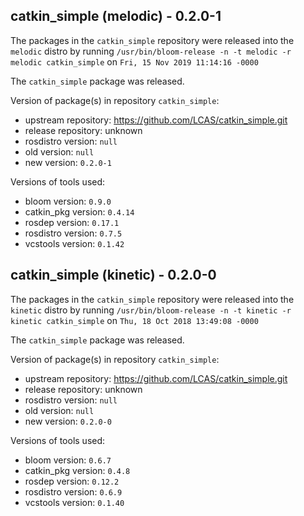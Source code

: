 ## catkin_simple (melodic) - 0.2.0-1

The packages in the `catkin_simple` repository were released into the `melodic` distro by running `/usr/bin/bloom-release -n -t melodic -r melodic catkin_simple` on `Fri, 15 Nov 2019 11:14:16 -0000`

The `catkin_simple` package was released.

Version of package(s) in repository `catkin_simple`:

- upstream repository: https://github.com/LCAS/catkin_simple.git
- release repository: unknown
- rosdistro version: `null`
- old version: `null`
- new version: `0.2.0-1`

Versions of tools used:

- bloom version: `0.9.0`
- catkin_pkg version: `0.4.14`
- rosdep version: `0.17.1`
- rosdistro version: `0.7.5`
- vcstools version: `0.1.42`


## catkin_simple (kinetic) - 0.2.0-0

The packages in the `catkin_simple` repository were released into the `kinetic` distro by running `/usr/bin/bloom-release -n -t kinetic -r kinetic catkin_simple` on `Thu, 18 Oct 2018 13:49:08 -0000`

The `catkin_simple` package was released.

Version of package(s) in repository `catkin_simple`:

- upstream repository: https://github.com/LCAS/catkin_simple.git
- release repository: unknown
- rosdistro version: `null`
- old version: `null`
- new version: `0.2.0-0`

Versions of tools used:

- bloom version: `0.6.7`
- catkin_pkg version: `0.4.8`
- rosdep version: `0.12.2`
- rosdistro version: `0.6.9`
- vcstools version: `0.1.40`



